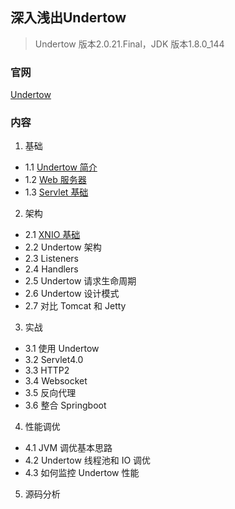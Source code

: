 ## 深入浅出Undertow
> Undertow 版本2.0.21.Final，JDK 版本1.8.0_144

### 官网
[Undertow](http://undertow.io/)

### 内容
1. 基础
- 1.1 [Undertow 简介](./1-基础/1.1-Undertow简介.md)
- 1.2 [Web 服务器](./1-基础/1.2-Web服务器.md)
- 1.3 [Servlet 基础](./1-基础/1.3-Servlet基础.md)

2. 架构
- 2.1 [XNIO 基础](./2-架构/2.1-XNIO基础.md)
- 2.2 Undertow 架构
- 2.3 Listeners
- 2.4 Handlers
- 2.5 Undertow 请求生命周期
- 2.6 Undertow 设计模式
- 2.7 对比 Tomcat 和 Jetty

3. 实战
- 3.1 使用 Undertow
- 3.2 Servlet4.0
- 3.3 HTTP2
- 3.4 Websocket
- 3.5 反向代理
- 3.6 整合 Springboot

4. 性能调优
- 4.1 JVM 调优基本思路
- 4.2 Undertow 线程池和 IO 调优
- 4.3 如何监控 Undertow 性能

5. 源码分析